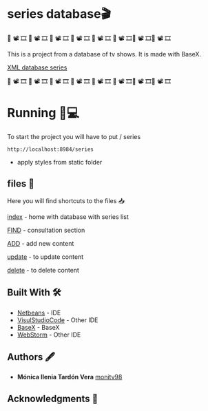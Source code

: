 # series database🎬
 🎥 📽 🎞 🎥 📽 🎞 🎥 📽 🎞 🎥 📽 🎞 🎥 📽 🎞 🎥 📽 🎞🎥 📽 🎞🎥 📽 🎞

This is a project from a database of tv shows. It is made with BaseX. 

[XML database series](https://github.com/monitv98/TVShows/blob/master/tvshows/TVShows.xml)

 🎥 📽 🎞 🎥 📽 🎞 🎥 📽 🎞 🎥 📽 🎞 🎥 📽 🎞 🎥 📽 🎞🎥 📽 🎞🎥 📽 🎞

# Running 📱💻

To start the project you will have to put / series
```
http://localhost:8984/series
```
* apply styles from static folder


## files 📄
Here you will find shortcuts to the files 📥

[index](https://github.com/monitv98/TVShows/blob/master/module1.xqm) - home with database with series list

[FIND](https://github.com/monitv98/TVShows/blob/master/module3.xqm) - consultation section

[ADD](https://github.com/monitv98/TVShows/blob/master/module4.xqm) - add new content

[update](https://github.com/monitv98/TVShows/blob/master/module5.xqm) - to update content

[delete](https://github.com/monitv98/TVShows/blob/master/module6.xqm) - to delete content


## Built With 🛠️

* [Netbeans](https://netbeans.org/) - IDE
* [VisulStudioCode](https://code.visualstudio.com/) - Other IDE
* [BaseX](http://basex.org/) - BaseX
* [WebStorm](https://www.jetbrains.com/es-es/webstorm/) - Other IDE

## Authors 🖋

* **Mónica Ilenia Tardón Vera** [monitv98](https://github.com/monitv98)

## Acknowledgments 👏

